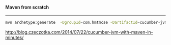 #### Maven from scratch
---
```bash
mvn archetype:generate  -DgroupId=com.hmtmcse -DartifactId=cucumber-jvm-maven-console  -DarchetypeArtifactId=maven-archetype-quickstart -Dversion=1.0
```

http://blog.czeczotka.com/2014/07/22/cucumber-jvm-with-maven-in-minutes/

